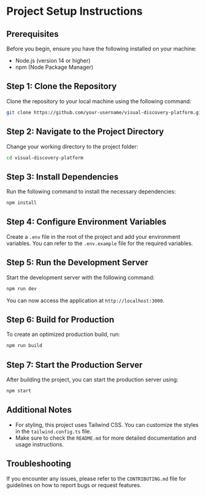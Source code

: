 # Project Setup Instructions

## Prerequisites
Before you begin, ensure you have the following installed on your machine:
- Node.js (version 14 or higher)
- npm (Node Package Manager)

## Step 1: Clone the Repository
Clone the repository to your local machine using the following command:
```bash
git clone https://github.com/your-username/visual-discovery-platform.git
```

## Step 2: Navigate to the Project Directory
Change your working directory to the project folder:
```bash
cd visual-discovery-platform
```

## Step 3: Install Dependencies
Run the following command to install the necessary dependencies:
```bash
npm install
```

## Step 4: Configure Environment Variables
Create a `.env` file in the root of the project and add your environment variables. You can refer to the `.env.example` file for the required variables.

## Step 5: Run the Development Server
Start the development server with the following command:
```bash
npm run dev
```
You can now access the application at `http://localhost:3000`.

## Step 6: Build for Production
To create an optimized production build, run:
```bash
npm run build
```

## Step 7: Start the Production Server
After building the project, you can start the production server using:
```bash
npm start
```

## Additional Notes
- For styling, this project uses Tailwind CSS. You can customize the styles in the `tailwind.config.ts` file.
- Make sure to check the `README.md` for more detailed documentation and usage instructions.

## Troubleshooting
If you encounter any issues, please refer to the `CONTRIBUTING.md` file for guidelines on how to report bugs or request features.